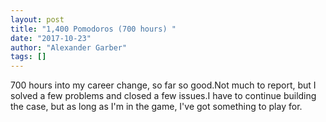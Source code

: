 ```yaml
---
layout: post
title: "1,400 Pomodoros (700 hours) "
date: "2017-10-23"
author: "Alexander Garber"
tags: []
---
```


700 hours into my career change, so far so good.Not much to report, but I solved a few problems and closed a few issues.I have to continue building the case, but as long as I'm in the game, I've got something to play for.